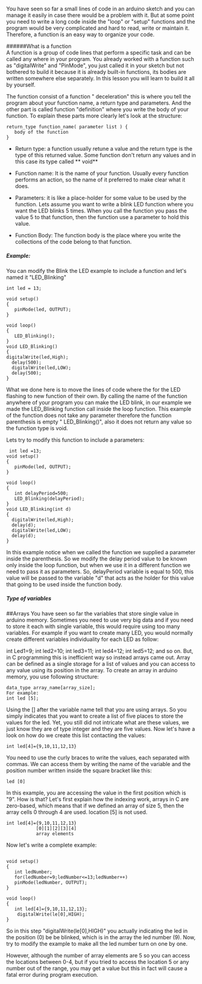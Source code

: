 You have seen so far a small lines of code in an arduino sketch and you can manage it easily in case there would be a problem with it. But at some point you need to write a long code inside the "loop" or "setup" functions and the program would be very complicated and hard to read, write or maintain it. Therefore, a function is an easy way to organize your code. 

######What is a function  
A function is a group of code lines that perform a specific task and can be called any where in your program. You already worked with a function such as "digitalWrite" and "PinMode", you just called it in your sketch but not bothered to build it because it is already built-in functions, its bodies are written somewhere else separately. In this lesson you will learn to build it all by yourself. 

The function consist of a function " deceleration" this is where you tell the program about your function name, a return type and parameters. 
And the other part is called function "definition" where you write the body of your function.
To explain these parts more clearly let's look at the structure:

```
return_type function_name( parameter list ) {
   body of the function
}
```
* Return type: a function usually retune a value and the return type is the type of this returned value. Some function don't return any values and in this case its type called ** void**  
* Function name: It is the name of your function. Usually every function performs an action, so the name of it preferred to make clear what it does. 
* Parameters: it is like a place-holder for some value to be used by the function. Lets assume you want to write a blink LED function where you want the LED blinks 5 times. When you call the function you pass the value 5 to that function, then the function use a parameter to hold this value.

* Function Body: The function body is the place where you write the collections of the code belong to that function.
##### Example: 
You can modify the Blink the LED example to include a function and let's named it "LED_Blinking"

```
int led = 13;

void setup()
{
   pinMode(led, OUTPUT);
}

void loop()
{
   LED_Blinking();
}
void LED_Blinking()
{
digitalWrite(led,High);
  delay(500);
  digitalWrite(led,LOW);
  delay(500);
}
```
What we done here is to move the lines of code where the for the LED flashing to new function of their own. By calling the name of the function anywhere of your program you can make the LED blink, in our example we made the LED_Blinking function call inside the loop function. This example of the function does not take any parameter therefore the function parenthesis is empty " LED_Blinking()", also it does not return any value so the function type is void. 

Lets try to modify this function to include a parameters: 

```
 int led =13;
void setup()
{
   pinMode(led, OUTPUT);
}

void loop()
{
   int delayPeriod=500;
   LED_Blinking(delayPeriod);
}
void LED_Blinking(int d)
{
  digitalWrite(led,High);
  delay(d);
  digitalWrite(led,LOW);
  delay(d);
}
```
In this example notice when we called the function we supplied a parameter inside the parenthesis. So we modify the delay period value to be known only inside the loop function, but when we use it in a different function we need to pass it as parameters. So, delayPeriod variable is equal to 500, this value will be passed to the variable "d" that acts as the holder for this value that going to be used inside the function body.

##### Type of variables

##Arrays
You have seen so far the variables that store single value in arduino memory. Sometimes you need to use very big data and if you need to store it each with single variable, this would require using too many variables. For example if you want to create many LED, you would normally create different variables individuality for each LED as follow:

int Led1=9;
int led2=10;
int led3=11;
int led4=12; 
int led5=12;
and so on.
But, in C programming this is inefficient way so instead arrays came out. Array can be defined as a single storage for a list of values and you can access to any value using its position in the array.
To create an array in arduino memory, you use following structure:

```
data_type array_name[array_size];
For example:
int led [5];
```
Using the [] after the variable name tell that you are using arrays. So you simply indicates that you want to create a list of five places to store the values for the led. Yet, you still did not intricate what are these values, we just know they are of type integer and they are five values. 
Now let's have a look on how do we create this list contacting the values:

```
int led[4]={9,10,11,12,13}
```
You need to use the curly braces to write the values, each separated with commas. We can access them by writing the name of the variable and the position number written inside the square bracket like this:

```
led [0]
``` 
In this example, you are accessing the value in the first position which is "9". How is that? 
Let's first explain how the indexing work, arrays in C are zero-based, which means that if we defined an array of size 5, then the array cells 0 through 4 are used. location [5] is not used.

```
int led[4]={9,10,11,12,13}
           [0][1][2][3][4]
           array elements
```

Now let's write a complete example:

```

void setup()
{
   int ledNumber;
   for(ledNumber=9;ledNumber<=13;ledNumber++)
   pinMode(ledNumber, OUTPUT);
}

void loop()
{
   int led[4]={9,10,11,12,13};
    digitalWrite(le[0],HIGH);
}
```

So in this step "digitalWrite(le[0],HIGH)" you actually indicating the led in the position (0) be be blinked, which is in the array the led number (9). Now, try to modify the example to make all the led number turn on one by one.

However, although the number of array elements are 5 so you can access the locations between 0-4, but if you tried to access the location 5 or any number out of the range, you may get a value but this in fact will cause a fatal error during program execution. 

